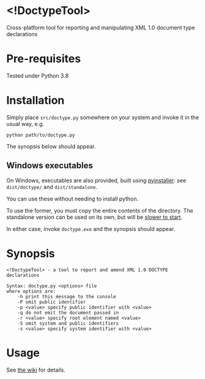 # <!DoctypeTool> 
Cross-platform tool for reporting and manipulating XML 1.0 document type declarations

# Pre-requisites
Tested under Python 3.8

# Installation
Simply place `src/doctype.py` somewhere on your system and invoke it in the usual way, e.g.

```
python path/to/doctype.py
```

The synopsis below should appear.

## Windows executables
On Windows, executables are also provided, built using [pyinstaller](https://pyinstaller.org/): see `dist/doctype/` and `dist/standalone`.

You can use these without needing to install python.

To use the former, you must copy the entire contents of the directory. The standalone version can be used on its own, but will be [slower to start](https://pyinstaller.org/en/stable/operating-mode.html#how-the-one-file-program-works).

In either case, invoke `doctype.exe` and the synopsis should appear.

# Synopsis
```
<!DoctypeTool> - a tool to report and amend XML 1.0 DOCTYPE declarations

Syntax: doctype.py <options> file
where options are:
    -h print this message to the console
    -P omit public identifier
    -p <value> specify public identifier with <value>
    -q do not emit the document passed in
    -r <value> specify root element named <value>
    -S omit system and public identifiers
    -s <value> specify system identifier with <value>
```

# Usage
See [the wiki](https://github.com/AndrewSales/doctype-tool/wiki) for details.
